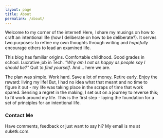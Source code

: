 ```yaml
---
layout: page
title: About
permalink: /about/
---
```


Welcome to my corner of the internet! Here, I share my musings on how to craft an intentional life (how I deliberate on how to be deliberate?). It serves two purposes: to refine my own thoughts through writing and *hopefully* encourage others to lead an examined life.

This blog has familiar origins. Comfortable childhood. Good grades in school. Lucrative job in Tech. *"Why am I not as happy as people say I should be?"* Quit to *find yourself*. And... here we are.

The plan was simple. Work hard. Save a lot of money. Retire early. Enjoy the reward: living my life! But, I had no idea what that meant and no time to figure it out - my life was taking place in the scraps of time that work spared. Sensing a regret in the making, I set out on a journey to reverse this; to fit work around my life. This is the first step - laying the foundation for a set of principles for an intentional life.

### Contact Me

Have comments, feedback or just want to say hi? My email is me at suketk.com.